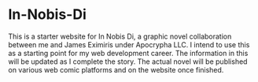 # In-Nobis-Di

This is a starter website for In Nobis Di, a graphic novel collaboration between me and James Eximiris under Apocrypha LLC. I intend to use this as a starting point for my web development career. The information in this will be updated as I complete the story. The actual novel will be published on various web comic platforms and on the website once finished. 
